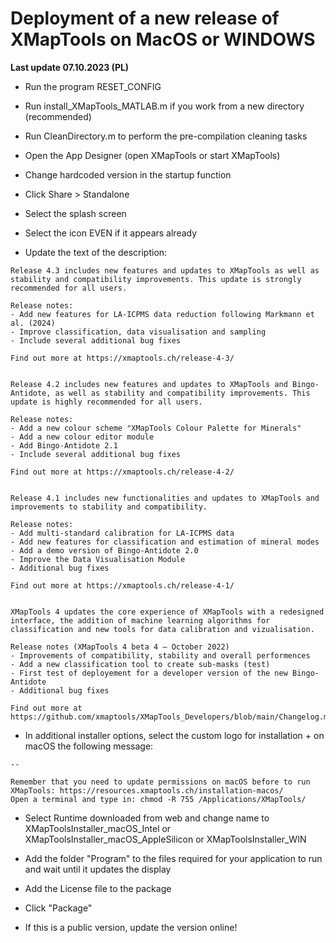 # Deployment of a new release of XMapTools on MacOS or WINDOWS

__Last update 07.10.2023 (PL)__


- Run the program RESET_CONFIG
- Run install_XMapTools_MATLAB.m if you work from a new directory (recommended)
- Run CleanDirectory.m to perform the pre-compilation cleaning tasks
- Open the App Designer (open XMapTools or start XMapTools)
- Change hardcoded version in the startup function 
- Click Share > Standalone

- Select the splash screen
- Select the icon EVEN if it appears already

- Update the text of the description: 

```
Release 4.3 includes new features and updates to XMapTools as well as stability and compatibility improvements. This update is strongly recommended for all users.

Release notes:
- Add new features for LA-ICPMS data reduction following Markmann et al. (2024)
- Improve classification, data visualisation and sampling
- Include several additional bug fixes

Find out more at https://xmaptools.ch/release-4-3/


Release 4.2 includes new features and updates to XMapTools and Bingo-Antidote, as well as stability and compatibility improvements. This update is highly recommended for all users.

Release notes:
- Add a new colour scheme "XMapTools Colour Palette for Minerals"
- Add a new colour editor module
- Add Bingo-Antidote 2.1
- Include several additional bug fixes

Find out more at https://xmaptools.ch/release-4-2/


Release 4.1 includes new functionalities and updates to XMapTools and improvements to stability and compatibility. 

Release notes:
- Add multi-standard calibration for LA-ICPMS data
- Add new features for classification and estimation of mineral modes
- Add a demo version of Bingo-Antidote 2.0
- Improve the Data Visualisation Module
- Additional bug fixes

Find out more at https://xmaptools.ch/release-4-1/


XMapTools 4 updates the core experience of XMapTools with a redesigned interface, the addition of machine learning algorithms for classification and new tools for data calibration and vizualisation.

Release notes (XMapTools 4 beta 4 – October 2022)
- Improvements of compatibility, stability and overall performences 
- Add a new classification tool to create sub-masks (test)
- First test of deployement for a developer version of the new Bingo-Antidote
- Additional bug fixes

Find out more at https://github.com/xmaptools/XMapTools_Developers/blob/main/Changelog.md
```
 
- In additional installer options, select the custom logo for installation + on macOS the following message: 

```
--
  
Remember that you need to update permissions on macOS before to run XMapTools: https://resources.xmaptools.ch/installation-macos/
Open a terminal and type in: chmod -R 755 /Applications/XMapTools/
```

- Select Runtime downloaded from web and change name to XMapToolsInstaller_macOS_Intel or XMapToolsInstaller_macOS_AppleSilicon or XMapToolsInstaller_WIN

- Add the folder "Program" to the files required for your application to run and wait until it updates the display

- Add the License file to the package

- Click "Package"

- If this is a public version, update the version online!  
